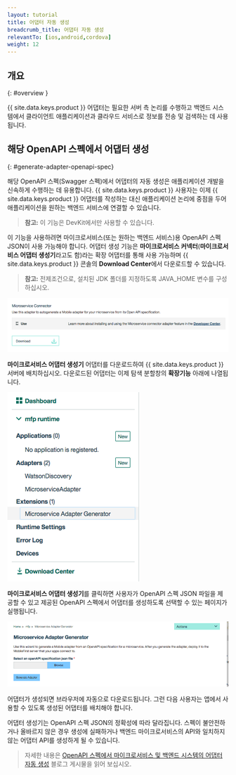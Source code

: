 ```yaml
---
layout: tutorial
title: 어댑터 자동 생성
breadcrumb_title: 어댑터 자동 생성
relevantTo: [ios,android,cordova]
weight: 12
---
```

<!-- NLS_CHARSET=UTF-8 -->
## 개요
{: #overview }

{{ site.data.keys.product }} 어댑터는 필요한 서버 측 논리를 수행하고 백엔드 시스템에서 클라이언트 애플리케이션과 클라우드 서비스로 정보를 전송 및 검색하는 데 사용됩니다. 

##  해당 OpenAPI 스펙에서 어댑터 생성
{: #generate-adapter-openapi-spec}

해당 OpenAPI 스펙(Swagger 스펙)에서 어댑터의 자동 생성은 애플리케이션 개발을 신속하게 수행하는 데 유용합니다. {{ site.data.keys.product }} 사용자는 이제 {{ site.data.keys.product }} 어댑터를 작성하는 대신 애플리케이션 논리에 중점을 두어 애플리케이션을 원하는 백엔드 서비스에 연결할 수 있습니다. 

>**참고:** 이 기능은 DevKit에서만 사용할 수 있습니다. 

이 기능을 사용하려면 마이크로서비스(또는 원하는 백엔드 서비스)용 OpenAPI 스펙 JSON이 사용 가능해야 합니다. 어댑터 생성 기능은 **마이크로서비스 커넥터**(**마이크로서비스 어댑터 생성기**라고도 함)라는 확장 어댑터를 통해 사용 가능하며 {{ site.data.keys.product }} 콘솔의 **Download Center**에서 다운로드할 수 있습니다. 

>**참고:** 전제조건으로, 설치된 JDK 폴더를 지정하도록 JAVA_HOME 변수를 구성하십시오. 


  ![Download Center의 어댑터 생성 이미지](./AdapterGen_DownloadCenter.png)


**마이크로서비스 어댑터 생성기** 어댑터를 다운로드하여 {{ site.data.keys.product }} 서버에 배치하십시오. 다운로드된 어댑터는 이제 탐색 분할창의 **확장기능** 아래에 나열됩니다. 


  ![탐색 분할창의 어댑터 생성 이미지](./AdapterGen_naviagtionPane.png)


**마이크로서비스 어댑터 생성기**를 클릭하면 사용자가 OpenAPI 스펙 JSON 파일을 제공할 수 있고 제공된 OpenAPI 스펙에서 어댑터를 생성하도록 선택할 수 있는 페이지가 실행됩니다. 

  ![어댑터 생성기 페이지 이미지](./AdapterGen_generationPage.png)


어댑터가 생성되면 브라우저에 자동으로 다운로드됩니다. 그런 다음 사용자는 앱에서 사용할 수 있도록 생성된 어댑터를 배치해야 합니다. 

어댑터 생성기는 OpenAPI 스펙 JSON의 정확성에 따라 달라집니다. 스펙이 불안전하거나 올바르지 않은 경우 생성에 실패하거나 백엔드 마이크로서비스의 API와 일치하지 않는 어댑터 API를 생성하게 될 수 있습니다. 

>자세한 내용은 [OpenAPI 스펙에서 마이크로서비스 및 백엔드 시스템의 어댑터 자동 생성](https://mobilefirstplatform.ibmcloud.com/blog/2017/08/10/autogenerate-adapter-from-openapi-specification/) 블로그 게시물을 읽어 보십시오.
